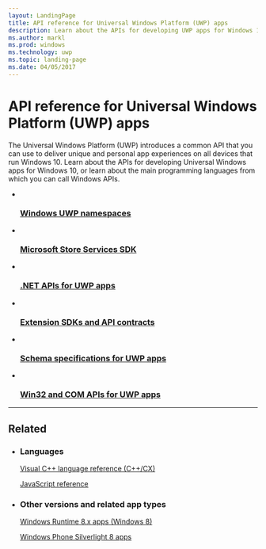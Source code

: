 ```yaml
---
layout: LandingPage
title: API reference for Universal Windows Platform (UWP) apps
description: Learn about the APIs for developing UWP apps for Windows 10, or learn about the main programming languages from which you can call Windows APIs.
ms.author: markl
ms.prod: windows
ms.technology: uwp
ms.topic: landing-page
ms.date: 04/05/2017
---
```


# API reference for Universal Windows Platform (UWP) apps

The Universal Windows Platform (UWP) introduces a common API that you can use to deliver unique and personal app experiences on all devices that run Windows 10. Learn about the APIs for developing Universal Windows apps for Windows 10, or learn about the main programming languages from which you can call Windows APIs.

<ul class="panelContent cardsFTitle">
    <li>
        <a href="/uwp/api">
        <div class="cardSize">
            <div class="cardPadding">
                <div class="card">
                    <div class="cardImageOuter">
                        <div class="cardImage">
                            <img src="/media/common/i_api-reference.svg" alt="" />
                        </div>
                    </div>
                    <div class="cardText">
                        <h3>Windows UWP namespaces</h3>
                    </div>
                </div>
            </div>
        </div>
        </a>
    </li>
    <li>
        <a href="https://msdn.microsoft.com/library/windows/apps/mt691886.aspx">
        <div class="cardSize">
            <div class="cardPadding">
                <div class="card">
                    <div class="cardImageOuter">
                        <div class="cardImage">
                            <img src="/media/common/i_api-reference.svg" alt="" />
                        </div>
                    </div>
                    <div class="cardText">
                        <h3>Microsoft Store Services SDK</h3>
                    </div>
                </div>
            </div>
        </div>
        </a>
    </li>
    <li>
        <a href="https://msdn.microsoft.com/library/windows/apps/mt185501.aspx">
        <div class="cardSize">
            <div class="cardPadding">
                <div class="card">
                    <div class="cardImageOuter">
                        <div class="cardImage">
                            <img src="/media/logos/logo_NET.svg" alt="" />
                        </div>
                    </div>
                    <div class="cardText">
                        <h3>.NET APIs for UWP apps</h3>
                    </div>
                </div>
            </div>
        </div>
        </a>
    </li>
    <li>
        <a href="/uwp/extension-sdks">
        <div class="cardSize">
            <div class="cardPadding">
                <div class="card">
                    <div class="cardImageOuter">
                        <div class="cardImage">
                            <img src="/media/common/i_article.svg" alt="" />
                        </div>
                    </div>
                    <div class="cardText">
                        <h3>Extension SDKs and API contracts</h3>
                    </div>
                </div>
            </div>
        </div>
        </a>
    </li>
    <li>
        <a href="/uwp/schemas">
        <div class="cardSize">
            <div class="cardPadding">
                <div class="card">
                    <div class="cardImageOuter">
                        <div class="cardImage">
                            <img src="/media/common/i_api.svg" alt="" />
                        </div>
                    </div>
                    <div class="cardText">
                        <h3>Schema specifications for UWP apps</h3>
                    </div>
                </div>
            </div>
        </div>
        </a>
    </li>
    <li>
        <a href="https://msdn.microsoft.com/library/windows/apps/mt592904.aspx">
        <div class="cardSize">
            <div class="cardPadding">
                <div class="card">
                    <div class="cardImageOuter">
                        <div class="cardImage">
                            <img src="/media/logos/logo_Win32-COM.svg" alt="" />
                        </div>
                    </div>
                    <div class="cardText">
                        <h3>Win32 and COM APIs for UWP apps</h3>
                    </div>
                </div>
            </div>
        </div>
        </a>
    </li>
</ul>

---

<h2>Related</h2>
<ul class="panelContent cardsW">
    <li>
        <div class="cardSize">
            <div class="cardPadding">
                <div class="card">
                    <div class="cardText">
                        <h3>Languages</h3>
                        <p><a href="https://msdn.microsoft.com/library/windows/apps/hh699871.aspx">Visual C++ language reference (C++/CX)</a></p>
                        <p><a href="https://msdn.microsoft.com/library/windows/apps/jj613794.aspx">JavaScript reference</a></p>
                    </div>
                </div>
            </div>
        </div>
    </li>
    <li>
        <div class="cardSize">
            <div class="cardPadding">
                <div class="card">
                    <div class="cardText">
                        <h3>Other versions and related app types</h3>
                        <p><a href="https://msdn.microsoft.com/library/windows/apps/xaml/mt244353.aspx">Windows Runtime 8.x apps (Windows 8)</a></p>
                        <p><a href="https://msdn.microsoft.com/library/windows/apps/xaml/ff402535(v=vs.105).aspx">Windows Phone Silverlight 8 apps</a></p>
                    </div>
                </div>
            </div>
        </div>
    </li>
</ul>

